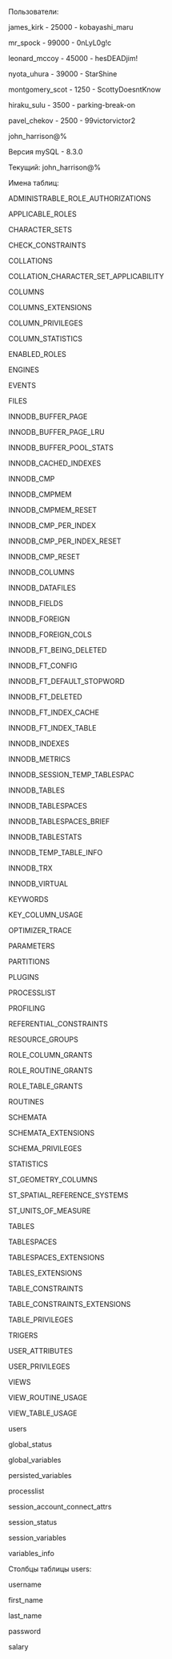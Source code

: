 Пользователи:

james_kirk - 25000 - kobayashi_maru <p>
mr_spock - 99000 - 0nLyL0g!c <p>
leonard_mccoy - 45000 - hesDEADjim! <p>
nyota_uhura - 39000 - StarShine <p>
montgomery_scot - 1250 - ScottyDoesntKnow <p>
hiraku_sulu - 3500 - parking-break-on <p>
pavel_chekov - 2500 - 99victorvictor2 <p>
john_harrison@% <p>
 <p> <p>
Версия mySQL - 8.3.0 <p>
 <p> <p>
Текущий: john_harrison@% <p>
 <p> <p>
Имена таблиц:  <p>
ADMINISTRABLE_ROLE_AUTHORIZATIONS <p>
APPLICABLE_ROLES <p>
CHARACTER_SETS <p>
CHECK_CONSTRAINTS <p>
COLLATIONS <p>
COLLATION_CHARACTER_SET_APPLICABILITY <p>
COLUMNS <p>
COLUMNS_EXTENSIONS <p>
COLUMN_PRIVILEGES <p>
COLUMN_STATISTICS <p>
ENABLED_ROLES <p>
ENGINES <p>
EVENTS <p>
FILES <p>
INNODB_BUFFER_PAGE <p>
INNODB_BUFFER_PAGE_LRU <p>
INNODB_BUFFER_POOL_STATS <p>
INNODB_CACHED_INDEXES <p>
INNODB_CMP <p>
INNODB_CMPMEM <p>
INNODB_CMPMEM_RESET <p>
INNODB_CMP_PER_INDEX <p>
INNODB_CMP_PER_INDEX_RESET <p>
INNODB_CMP_RESET <p>
INNODB_COLUMNS <p>
INNODB_DATAFILES <p>
INNODB_FIELDS <p>
INNODB_FOREIGN <p>
INNODB_FOREIGN_COLS <p>
INNODB_FT_BEING_DELETED <p>
INNODB_FT_CONFIG <p>
INNODB_FT_DEFAULT_STOPWORD <p>
INNODB_FT_DELETED <p>
INNODB_FT_INDEX_CACHE <p>
INNODB_FT_INDEX_TABLE <p>
INNODB_INDEXES <p>
INNODB_METRICS <p>
INNODB_SESSION_TEMP_TABLESPAC <p>
INNODB_TABLES <p>
INNODB_TABLESPACES <p>
INNODB_TABLESPACES_BRIEF <p>
INNODB_TABLESTATS <p>
INNODB_TEMP_TABLE_INFO <p>
INNODB_TRX <p>
INNODB_VIRTUAL <p>
KEYWORDS <p>
KEY_COLUMN_USAGE <p>
OPTIMIZER_TRACE <p>
PARAMETERS <p>
PARTITIONS <p>
PLUGINS <p>
PROCESSLIST <p>
PROFILING <p>
REFERENTIAL_CONSTRAINTS <p>
RESOURCE_GROUPS <p>
ROLE_COLUMN_GRANTS <p>
ROLE_ROUTINE_GRANTS <p>
ROLE_TABLE_GRANTS <p>
ROUTINES <p>
SCHEMATA <p>
SCHEMATA_EXTENSIONS <p>
SCHEMA_PRIVILEGES <p>
STATISTICS <p>
ST_GEOMETRY_COLUMNS <p>
ST_SPATIAL_REFERENCE_SYSTEMS <p>
ST_UNITS_OF_MEASURE <p>
TABLES <p>
TABLESPACES <p>
TABLESPACES_EXTENSIONS <p>
TABLES_EXTENSIONS <p>
TABLE_CONSTRAINTS <p>
TABLE_CONSTRAINTS_EXTENSIONS <p>
TABLE_PRIVILEGES <p>
TRIGERS <p>
USER_ATTRIBUTES <p>
USER_PRIVILEGES <p>
VIEWS <p>
VIEW_ROUTINE_USAGE <p>
VIEW_TABLE_USAGE <p>
users <p>
global_status <p>
global_variables <p>
persisted_variables <p>
processlist <p>
session_account_connect_attrs <p>
session_status <p>
session_variables <p>
variables_info <p>
 <p> <p>
Столбцы таблицы users: <p>
username <p>
first_name <p>
last_name <p>
password <p>
salary <p>
